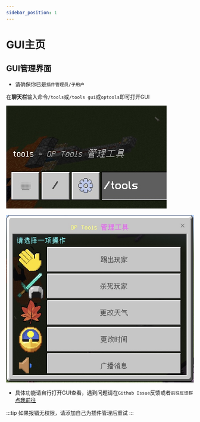 ```yaml
---
sidebar_position: 1
---
```


# GUI主页

## GUI管理界面

- 请确保你已是`插件管理员/子用户`

在**聊天栏**输入命令`/tools`或`/tools gui`或`optools`即可打开GUI

![IMG_0761](../img/main0.jpg)

![IMG_0760](../img/main1.jpg)

- 具体功能请自行打开GUI查看，遇到问题请在`Github Issue`反馈或者`前往反馈群`[点我前往](https://qm.qq.com/cgi-bin/qm/qr?k=jmd_S7-T9UGiVp9eiPyHtuIuEApwVIq5&authKey=6c4npR7mamU4DP72JQKTYQAIz12vhRXHE4/U6GCriqjtiQpaa3Gf6Q+sYricFR9y&noverify=0)

:::tip
如果报错无权限，请添加自己为插件管理后重试
:::
